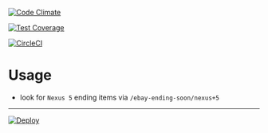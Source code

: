 [![Code Climate](https://codeclimate.com/github/movstox/ebay-ending-soon-watcher/badges/gpa.svg)](https://codeclimate.com/github/movstox/ebay-ending-soon-watcher)

[![Test Coverage](https://codeclimate.com/github/movstox/ebay-ending-soon-watcher/badges/coverage.svg)](https://codeclimate.com/github/movstox/ebay-ending-soon-watcher/coverage)

[![CircleCI](https://circleci.com/gh/movstox/ebay-ending-soon-watcher/tree/develop.svg?style=svg&circle-token=d8add18f27b91f3d9eefba25a56c3e8d99b24a60)](https://circleci.com/gh/movstox/ebay-ending-soon-watcher/tree/develop)

# Usage

* look for `Nexus 5` ending items via `/ebay-ending-soon/nexus+5`

---

[![Deploy](https://www.herokucdn.com/deploy/button.svg)](https://heroku.com/deploy)
